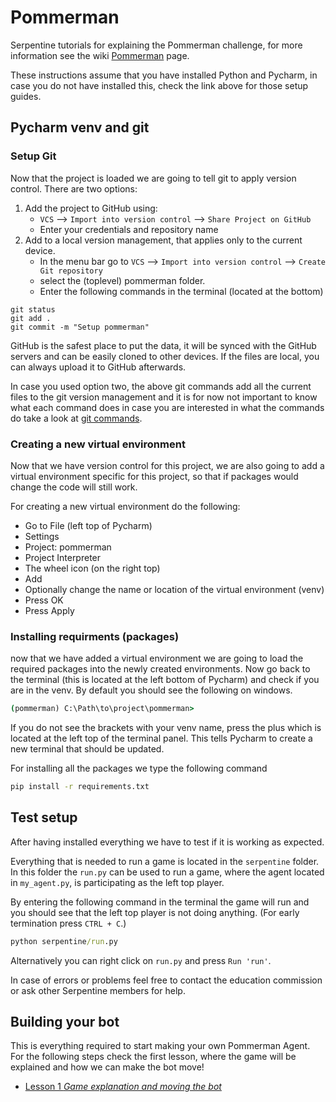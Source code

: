 # Pommerman

Serpentine tutorials for explaining the Pommerman challenge, for more information see the wiki 
[Pommerman](https://apple.serpentineai.nl/education/public-introduction#setup) page.

These instructions assume that you have installed Python and Pycharm, in case 
you do not have installed this, check the link above for those setup guides.

## Pycharm venv and git

### Setup Git

Now that the project is loaded we are going to tell git to apply version control. 
There are two options:

1. Add the project to GitHub using:
	* `VCS` --> `Import into version control` --> `Share Project on GitHub`
  	* Enter your credentials and repository name
1. Add to a local version management, that applies only to the current device.
	* In the menu bar go to  `VCS` --> `Import into version control` --> `Create Git repository` 
  	* select the (toplevel) pommerman folder.
    * Enter the following commands in the terminal (located at the bottom)
```git
git status
git add .
git commit -m "Setup pommerman"
```
    
GitHub is the safest place to put the data, it will be synced with the GitHub 
servers and can be easily cloned to other devices. If the files are local, you 
can always upload it to GitHub afterwards.

In case you used option two, the above git commands add all the current files to 
the git version management and it is for now not important to know what each 
command does in case you are interested in what the commands do take a look at 
[git commands](https://confluence.atlassian.com/bitbucketserver/basic-git-commands-776639767.html).


### Creating a new virtual environment

Now that we have version control for this project, we are also going to add
a virtual environment specific for this project, so that if packages would change
the code will still work.

For creating a new virtual environment do the following:
- Go to File (left top of Pycharm)
- Settings
- Project: pommerman
- Project Interpreter
- The wheel icon (on the right top)
- Add
- Optionally change the name or location of the virtual environment (venv)
- Press OK
- Press Apply


                              
### Installing requirments (packages)

now that we have added a virtual environment we are going to load the required packages
into the newly created environments. Now go back to the terminal
(this is located at the left bottom of Pycharm) and check if you are in 
the venv. By default you should see the following on windows.

```cmd
(pommerman) C:\Path\to\project\pommerman>
```

If you do not see the brackets with your venv name, press the plus which is 
located at the left top of the terminal panel. This tells Pycharm to create
a new terminal that should be updated.

For installing all the packages we type the following command

```cmd
pip install -r requirements.txt
```

## Test setup

After having installed everything we have to test if it is working as expected.

Everything that is needed to run a game is located in the `serpentine` folder. 
In this folder the `run.py` can be used to run a game, where the agent located in `my_agent.py`,
is participating as the left top player.

By entering the following command in the terminal the game will run and you should
see that the left top player is not doing anything. (For early termination press `CTRL + C`.) 

```cmd
python serpentine/run.py
```

Alternatively you can right click on `run.py` and press `Run 'run'`.


In case of errors or problems feel free to contact the education commission or
ask other Serpentine members for help.

## Building your bot


This is everything required to start making your own Pommerman Agent. 
For the following steps check the first lesson, where the game will be 
explained and how we can make the bot move!

- [Lesson 1 *Game explanation and moving the bot*](https://apple.serpentineai.nl/en/education/pommerman_introduction/lesson-1)
